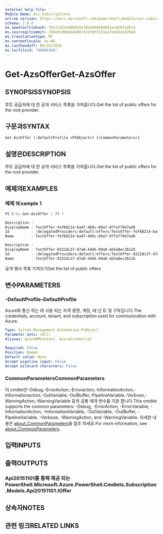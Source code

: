 ```yaml
---
external help file: ''
Module Name: Azs.Subscriptions
online version: https://docs.microsoft.com/powershell/module/azs.subscriptions/get-azsoffer
schema: 2.0.0
ms.openlocfilehash: 7b2fcb224486915e78bdd90a84941ac0207a45c3
ms.sourcegitcommit: 199e9c800e58e88c4cbfd3f221bafe02b3e8294d
ms.translationtype: MT
ms.contentlocale: ko-KR
ms.lasthandoff: 06/24/2020
ms.locfileid: "94045334"
---
```

# <span data-ttu-id="2e607-101">Get-AzsOffer</span><span class="sxs-lookup"><span data-stu-id="2e607-101">Get-AzsOffer</span></span>

## <span data-ttu-id="2e607-102">SYNOPSIS</span><span class="sxs-lookup"><span data-stu-id="2e607-102">SYNOPSIS</span></span>
<span data-ttu-id="2e607-103">루트 공급자에 대 한 공개 서비스 목록을 가져옵니다.</span><span class="sxs-lookup"><span data-stu-id="2e607-103">Get the list of public offers for the root provider.</span></span>

## <span data-ttu-id="2e607-104">구문과</span><span class="sxs-lookup"><span data-stu-id="2e607-104">SYNTAX</span></span>

```
Get-AzsOffer [-DefaultProfile <PSObject>] [<CommonParameters>]
```

## <span data-ttu-id="2e607-105">설명은</span><span class="sxs-lookup"><span data-stu-id="2e607-105">DESCRIPTION</span></span>
<span data-ttu-id="2e607-106">루트 공급자에 대 한 공개 서비스 목록을 가져옵니다.</span><span class="sxs-lookup"><span data-stu-id="2e607-106">Get the list of public offers for the root provider.</span></span>

## <span data-ttu-id="2e607-107">예제의</span><span class="sxs-lookup"><span data-stu-id="2e607-107">EXAMPLES</span></span>

### <span data-ttu-id="2e607-108">예제 1</span><span class="sxs-lookup"><span data-stu-id="2e607-108">Example 1</span></span>
```powershell
PS C:\> Get-AzsOffer | fl *

Description : 
DisplayName : TestOffer-fef68214-ba47-469c-89a7-07faf7947ad6
Id          : /delegatedProviders/default/offers/TestOffer-fef68214-ba47-469c-89a7-07faf7947ad6
Name        : TestOffer-fef68214-ba47-469c-89a7-07faf7947ad6

Description : 
DisplayName : TestOffer-8322dc27-47a0-4446-89a0-eb5a0ec3b12b
Id          : /delegatedProviders/default/offers/TestOffer-8322dc27-47a0-4446-89a0-eb5a0ec3b12b
Name        : TestOffer-8322dc27-47a0-4446-89a0-eb5a0ec3b12b
```

<span data-ttu-id="2e607-109">공개 행사 목록 가져오기</span><span class="sxs-lookup"><span data-stu-id="2e607-109">Get the list of public offers</span></span>

## <span data-ttu-id="2e607-110">변수</span><span class="sxs-lookup"><span data-stu-id="2e607-110">PARAMETERS</span></span>

### <span data-ttu-id="2e607-111">-DefaultProfile</span><span class="sxs-lookup"><span data-stu-id="2e607-111">-DefaultProfile</span></span>
<span data-ttu-id="2e607-112">Azure와 통신 하는 데 사용 되는 자격 증명, 계정, 테 넌 트 및 구독입니다.</span><span class="sxs-lookup"><span data-stu-id="2e607-112">The credentials, account, tenant, and subscription used for communication with Azure.</span></span>

```yaml
Type: System.Management.Automation.PSObject
Parameter Sets: (All)
Aliases: AzureRMContext, AzureCredential

Required: False
Position: Named
Default value: None
Accept pipeline input: False
Accept wildcard characters: False

```

### <span data-ttu-id="2e607-113">CommonParameters</span><span class="sxs-lookup"><span data-stu-id="2e607-113">CommonParameters</span></span>
<span data-ttu-id="2e607-114">이 cmdlet은-Debug,-ErrorAction,-Erroraction,-InformationAction,-Informationaction,-OutVariable,-OutBuffer,-PipelineVariable,-Verbose,-WarningAction,-WarningVariable 등의 공통 매개 변수를 지원 합니다.</span><span class="sxs-lookup"><span data-stu-id="2e607-114">This cmdlet supports the common parameters: -Debug, -ErrorAction, -ErrorVariable, -InformationAction, -InformationVariable, -OutVariable, -OutBuffer, -PipelineVariable, -Verbose, -WarningAction, and -WarningVariable.</span></span> <span data-ttu-id="2e607-115">자세한 내용은 [about_CommonParameters](http://go.microsoft.com/fwlink/?LinkID=113216)을 참조 하세요.</span><span class="sxs-lookup"><span data-stu-id="2e607-115">For more information, see [about_CommonParameters](http://go.microsoft.com/fwlink/?LinkID=113216).</span></span>

## <span data-ttu-id="2e607-116">입력</span><span class="sxs-lookup"><span data-stu-id="2e607-116">INPUTS</span></span>

## <span data-ttu-id="2e607-117">출력</span><span class="sxs-lookup"><span data-stu-id="2e607-117">OUTPUTS</span></span>

### <span data-ttu-id="2e607-118">Api20151101를 통해 제공 되는 PowerShell.</span><span class="sxs-lookup"><span data-stu-id="2e607-118">Microsoft.Azure.PowerShell.Cmdlets.Subscription.Models.Api20151101.IOffer</span></span>



## <span data-ttu-id="2e607-119">상속자</span><span class="sxs-lookup"><span data-stu-id="2e607-119">NOTES</span></span>

## <span data-ttu-id="2e607-120">관련 링크</span><span class="sxs-lookup"><span data-stu-id="2e607-120">RELATED LINKS</span></span>

